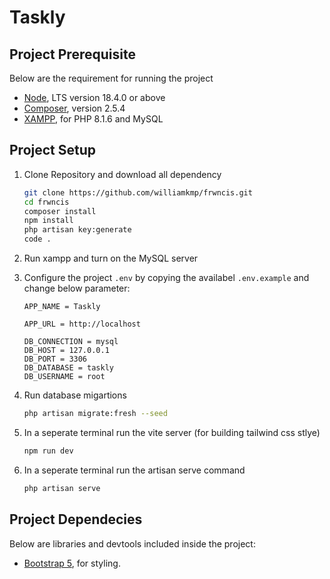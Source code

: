 # **Taskly**

## Project Prerequisite

Below are the requirement for running the project

- [Node](https://nodejs.org/en), LTS version 18.4.0 or above
- [Composer](https://getcomposer.org/download/), version 2.5.4
- [XAMPP](https://www.apachefriends.org/download.html), for PHP 8.1.6 and MySQL

## Project Setup

1. Clone Repository and download all dependency

    ```bash
    git clone https://github.com/williamkmp/frwncis.git
    cd frwncis
    composer install
    npm install
    php artisan key:generate
    code .
    ```

2. Run xampp and turn on the MySQL server
3. Configure the project `.env` by copying the availabel `.env.example` and change below parameter:

    ```env
    APP_NAME = Taskly

    APP_URL = http://localhost

    DB_CONNECTION = mysql
    DB_HOST = 127.0.0.1
    DB_PORT = 3306
    DB_DATABASE = taskly
    DB_USERNAME = root
    ```

4. Run database migartions

    ```bash
    php artisan migrate:fresh --seed
    ```

5. In a seperate terminal run the vite server (for building tailwind css stlye)

    ```bash
    npm run dev
    ```

6. In a seperate terminal run the artisan serve command

    ```bash
    php artisan serve 
    ```

## Project Dependecies

Below are libraries and devtools included inside the project:

- [Bootstrap 5](https://getbootstrap.com/), for styling.
